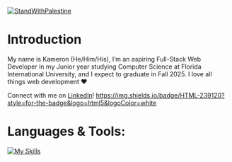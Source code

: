 [![StandWithPalestine](https://raw.githubusercontent.com/Safouene1/support-palestine-banner/master/StandWithPalestine.svg)](https://techforpalestine.org/learn-more)
# Introduction

My name is Kameron (He/Him/His), I’m an aspiring Full-Stack Web Developer in my Junior year studying Computer Science at Florida International University, and I expect to graduate in Fall 2025. I love all things web development ❤️

Connect with me on [LinkedIn](https://www.linkedin.com/in/kameron-h/)!
https://img.shields.io/badge/HTML-239120?style=for-the-badge&logo=html5&logoColor=white
# Languages & Tools:
[![My Skills](https://skillicons.dev/icons?i=react,js,ts,nodejs,html,css,tailwind,bootstrap,java,c,swift,supabase,figma,vite,wordpress,vscode,eclipse,replit)](https://skillicons.dev)
<!--
**kameron-h/kameron-h** is a ✨ _special_ ✨ repository because its `README.md` (this file) appears on your GitHub profile.

Here are some ideas to get you started:

- 🔭 I’m currently working on ...
- 🌱 I’m currently learning ...
- 👯 I’m looking to collaborate on ...
- 🤔 I’m looking for help with ...
- 💬 Ask me about ...
- 📫 How to reach me: ...
- 😄 Pronouns: ...
- ⚡ Fun fact: ...
-->
